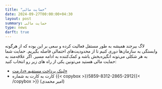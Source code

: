 ```yaml
---
title: "حمایت مالی"
date: 2024-09-27T00:00:00+04:30
layout: post
summary: حمایت مالی
type: news
darft: true
---
```


لاگ بیرجند همیشه به طور مستقل فعالیت کرده و سعی بر این بوده که از هرگونه وابستگی به سازمان‌ها دوری کنیم تا از محدودیت‌های احتمالی فاصله بگیریم. حمایت شما به هر شکلی می‌تونه انگیزه‌بخش باشه و کمک‌کننده به ادامه مسیر. اگر علاقه‌مند به حمایت مالی هستید می‌تونین یکی از راه های زیر رو انتخاب کنید:

- [لینک پرداخت مستقیم «دارمت»](https://daramet.com/birlug)
- کارت به کارت به شماره {{< copybox >}}5859-8312-2865-2912{{< /copybox >}} (امیر محمدی)


